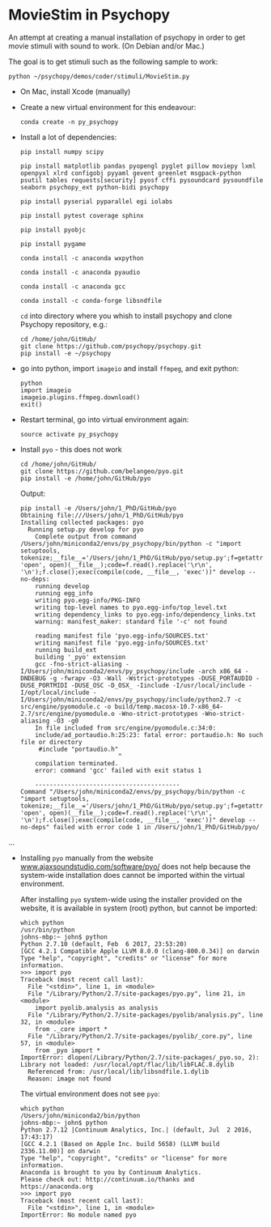 # MovieStim in Psychopy

An attempt at creating a manual installation of psychopy in order to get
movie stimuli with sound to work. (On Debian and/or Mac.)

The goal is to get stimuli such as the following sample to work:
```
python ~/psychopy/demos/coder/stimuli/MovieStim.py
```

* On Mac, install Xcode (manually)

* Create a new virtual environment for this endeavour:
  ```
  conda create -n py_psychopy
  ```

* Install a lot of dependencies:
  ```
  pip install numpy scipy

  pip install matplotlib pandas pyopengl pyglet pillow moviepy lxml openpyxl xlrd configobj pyyaml gevent greenlet msgpack-python psutil tables requests[security] pyosf cffi pysoundcard pysoundfile seaborn psychopy_ext python-bidi psychopy

  pip install pyserial pyparallel egi iolabs

  pip install pytest coverage sphinx

  pip install pyobjc

  pip install pygame

  conda install -c anaconda wxpython

  conda install -c anaconda pyaudio

  conda install -c anaconda gcc

  conda install -c conda-forge libsndfile
  ```

  `cd` into directory where you whish to install psychopy and clone Psychopy
  repository, e.g.:
  ```
  cd /home/john/GitHub/
  git clone https://github.com/psychopy/psychopy.git
  pip install -e ~/psychopy
  ```

* go into python, import `imageio` and install `ffmpeg`, and exit python:
  ```
  python
  import imageio
  imageio.plugins.ffmpeg.download()
  exit()
  ```

* Restart terminal, go into virtual environment again:
  ```
  source activate py_psychopy
  ```

* Install `pyo` - this does not work
  ```
  cd /home/john/GitHub/
  git clone https://github.com/belangeo/pyo.git
  pip install -e /home/john/GitHub/pyo
  ```
  Output:
  ```
  pip install -e /Users/john/1_PhD/GitHub/pyo
  Obtaining file:///Users/john/1_PhD/GitHub/pyo
  Installing collected packages: pyo
    Running setup.py develop for pyo
      Complete output from command /Users/john/miniconda2/envs/py_psychopy/bin/python -c "import setuptools, tokenize;__file__='/Users/john/1_PhD/GitHub/pyo/setup.py';f=getattr(tokenize, 'open', open)(__file__);code=f.read().replace('\r\n', '\n');f.close();exec(compile(code, __file__, 'exec'))" develop --no-deps:
      running develop
      running egg_info
      writing pyo.egg-info/PKG-INFO
      writing top-level names to pyo.egg-info/top_level.txt
      writing dependency_links to pyo.egg-info/dependency_links.txt
      warning: manifest_maker: standard file '-c' not found

      reading manifest file 'pyo.egg-info/SOURCES.txt'
      writing manifest file 'pyo.egg-info/SOURCES.txt'
      running build_ext
      building '_pyo' extension
      gcc -fno-strict-aliasing -I/Users/john/miniconda2/envs/py_psychopy/include -arch x86_64 -DNDEBUG -g -fwrapv -O3 -Wall -Wstrict-prototypes -DUSE_PORTAUDIO -DUSE_PORTMIDI -DUSE_OSC -D_OSX_ -Iinclude -I/usr/local/include -I/opt/local/include -I/Users/john/miniconda2/envs/py_psychopy/include/python2.7 -c src/engine/pyomodule.c -o build/temp.macosx-10.7-x86_64-2.7/src/engine/pyomodule.o -Wno-strict-prototypes -Wno-strict-aliasing -O3 -g0
      In file included from src/engine/pyomodule.c:34:0:
      include/ad_portaudio.h:25:23: fatal error: portaudio.h: No such file or directory
       #include "portaudio.h"
                             ^
      compilation terminated.
      error: command 'gcc' failed with exit status 1

      ----------------------------------------
  Command "/Users/john/miniconda2/envs/py_psychopy/bin/python -c "import setuptools, tokenize;__file__='/Users/john/1_PhD/GitHub/pyo/setup.py';f=getattr(tokenize, 'open', open)(__file__);code=f.read().replace('\r\n', '\n');f.close();exec(compile(code, __file__, 'exec'))" develop --no-deps" failed with error code 1 in /Users/john/1_PhD/GitHub/pyo/
  ```

...

* Installing `pyo` manually from the website
  www.ajaxsoundstudio.com/software/pyo/ does not help because the system-wide
  installation does cannot be imported within the virtual environment.

  After installing `pyo` system-wide using the installer provided on the
  website, it is available in system (root) python, but cannot be imported:
  ```
  which python
  /usr/bin/python
  johns-mbp:~ john$ python
  Python 2.7.10 (default, Feb  6 2017, 23:53:20)
  [GCC 4.2.1 Compatible Apple LLVM 8.0.0 (clang-800.0.34)] on darwin
  Type "help", "copyright", "credits" or "license" for more information.
  >>> import pyo
  Traceback (most recent call last):
    File "<stdin>", line 1, in <module>
    File "/Library/Python/2.7/site-packages/pyo.py", line 21, in <module>
      import pyolib.analysis as analysis
    File "/Library/Python/2.7/site-packages/pyolib/analysis.py", line 32, in <module>
      from ._core import *
    File "/Library/Python/2.7/site-packages/pyolib/_core.py", line 57, in <module>
      from _pyo import *
  ImportError: dlopen(/Library/Python/2.7/site-packages/_pyo.so, 2): Library not loaded: /usr/local/opt/flac/lib/libFLAC.8.dylib
    Referenced from: /usr/local/lib/libsndfile.1.dylib
    Reason: image not found
  ```

  The virtual environment does not see `pyo`:
  ```
  which python
  /Users/john/miniconda2/bin/python
  johns-mbp:~ john$ python
  Python 2.7.12 |Continuum Analytics, Inc.| (default, Jul  2 2016, 17:43:17)
  [GCC 4.2.1 (Based on Apple Inc. build 5658) (LLVM build 2336.11.00)] on darwin
  Type "help", "copyright", "credits" or "license" for more information.
  Anaconda is brought to you by Continuum Analytics.
  Please check out: http://continuum.io/thanks and https://anaconda.org
  >>> import pyo
  Traceback (most recent call last):
    File "<stdin>", line 1, in <module>
  ImportError: No module named pyo
  ```
